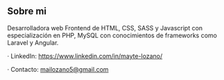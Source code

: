 ## Sobre mi

Desarrolladora web Frontend de HTML, CSS, SASS y Javascript con especialización en PHP, MySQL con conocimientos de frameworks como Laravel y Angular.


· LinkedIn: https://www.linkedin.com/in/mayte-lozano/

· Contacto:  mailozano5@gmail.com
